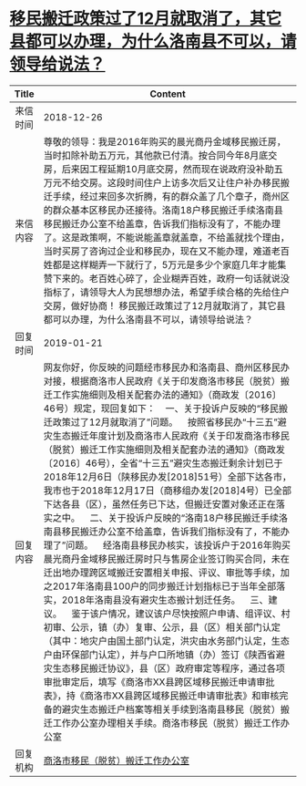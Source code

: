 # <a href="http://www.shangluo.gov.cn/zmhd/ldxxxx.jsp?urltype=leadermail.LeaderMailContentUrl&wbtreeid=1112&leadermailid=5094">移民搬迁政策过了12月就取消了，其它县都可以办理，为什么洛南县不可以，请领导给说法？</a>
| Title |                                                                                                                                                                                                                                                                                                                                                                                               Content                                                                                                                                                                                                                                                                                                                                                                                                |
|:-----:|------------------------------------------------------------------------------------------------------------------------------------------------------------------------------------------------------------------------------------------------------------------------------------------------------------------------------------------------------------------------------------------------------------------------------------------------------------------------------------------------------------------------------------------------------------------------------------------------------------------------------------------------------------------------------------------------------------------------------------------------------------------------------------------------------|
| 来信时间  | 2018-12-26                                                                                                                                                                                                                                                                                                                                                                                                                                                                                                                                                                                                                                                                                                                                                                                           |
| 来信内容  | 尊敬的领导：我是2016年购买的晨光商丹金域移民搬迁房，当时扣除补助五万元，其他款已付清。按合同今年8月底交房，后来因工程延期10月底交房，然而现在说政府没补助五万元不给交房。这段时间住户上访多次后又让住户补办移民搬迁手续，经过来回多次折腾，有的群众盖了几个章子，商州区的群众基本区移民办还接待。洛南18户移民搬迁手续洛南县移民搬迁办公室不给盖章，告诉我们指标没有了，不能办理了。这是政策啊，不能说能盖章就盖章，不给盖就找个理由，当时买房了咨询过企业和移民办，现在又不能办理，难道老百姓都是这样糊弄一下就行了，5万元是多少个家庭几年才能集赞下来的。老百姓心碎了，企业糊弄百姓，政府一句话就说没指标了，请领导大人为民想想办法，希望手续合格的先给住户交房，做好协商！ 移民搬迁政策过了12月就取消了，其它县都可以办理，为什么洛南县不可以，请领导给说法？                                                                                                                                                                                                                                                                                                                                                                                                               |
| 回复时间  | 2019-01-21                                                                                                                                                                                                                                                                                                                                                                                                                                                                                                                                                                                                                                                                                                                                                                                           |
| 回复内容  | 网友你好，你反映的问题经市移民办和洛南县、商州区移民办对接，根据商洛市人民政府《关于印发商洛市移民（脱贫）搬迁工作实施细则及相关配套办法的通知》（商政发〔2016〕46号）规定，现回复如下：    一、关于投诉户反映的“移民搬迁政策过了12月就取消了”问题。    按照省移民办“十三五”避灾生态搬迁年度计划及商洛市人民政府《关于印发商洛市移民（脱贫）搬迁工作实施细则及相关配套办法的通知》（商政发〔2016〕46号），全省“十三五”避灾生态搬迁剩余计划已于2018年12月6日（陕移民办发[2018]51号）全部下达各市，我市也于2018年12月17日（商移组办发[2018]4号）已全部下达各县（区），虽然任务已下达，但搬迁安置对象还正在落实之中。    二、关于投诉户反映的“洛南18户移民搬迁手续洛南县移民搬迁办公室不给盖章，告诉我们指标没有了，不能办理了”问题。    经洛南县移民办核实，该投诉户于2016年购买晨光商丹金域移民搬迁房时只与售房企业签订购买合同，未在迁出地办理跨区域搬迁安置相关申报、评议、审批等手续，加之2017年洛南县100户的同步搬迁计划指标已于当年全部落实，2018年洛南县没有避灾生态搬计划迁任务。    三、建议。    鉴于该户情况，建议该户尽快按照户申请、组评议、村初审、公示，镇（办）复审、公示，县（区）相关部门认定（其中：地灾户由国土部门认定，洪灾由水务部门认定，生态户由环保部门认定），并与户口所地镇（办）签订《陕西省避灾生态移民搬迁协议》，县（区）政府审定等程序，通过各项审批审定后，填写《商洛市XX县跨区域移民搬迁申请审批表》，持《商洛市XX县跨区域移民搬迁申请审批表》和审核完备的避灾生态搬迁户档案等相关手续到洛南县移民（脱贫）搬迁工作办公室办理相关手续。商洛市移民（脱贫）搬迁工作办公室 |
| 回复机构  | <a href="../../categories/agencies/商洛市移民（脱贫）搬迁工作办公室.md">商洛市移民（脱贫）搬迁工作办公室</a>                                                                                                                                                                                                                                                                                                                                                                                                                                                                                                                                                                                                                                                                                                                           |